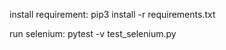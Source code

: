 install requirement: 
    pip3 install -r requirements.txt

run selenium:
    pytest -v test_selenium.py